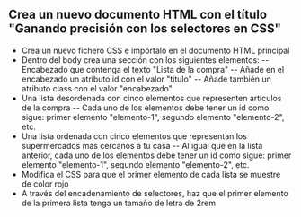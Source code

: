 ## Crea un nuevo documento HTML con el título "Ganando precisión con los selectores en CSS"

- Crea un nuevo fichero CSS e impórtalo en el documento HTML principal
- Dentro del body crea una sección con los siguientes elementos:
    -- Encabezado que contenga el texto "Lista de la compra"
        -- Añade en el encabezado un atributo id con el valor "titulo"
        -- Añade también un atributo class con el valor "encabezado"
- Una lista desordenada con cinco elementos que representen artículos de la compra
    -- Cada uno de los elementos debe tener un id como sigue: primer elemento "elemento-1", segundo elemento "elemento-2", etc.
- Una lista ordenada con cinco elementos que representan los supermercados más cercanos a tu casa
    -- Al igual que en la lista anterior, cada uno de los elementos debe tener un id como sigue: primer elemento "elemento-1", segundo elemento "elemento-2", etc.
- Modifica el CSS para que el primer elemento de cada lista se muestre de color rojo
- A través del encadenamiento de selectores, haz que el primer elemento de la primera lista tenga un tamaño de letra de 2rem